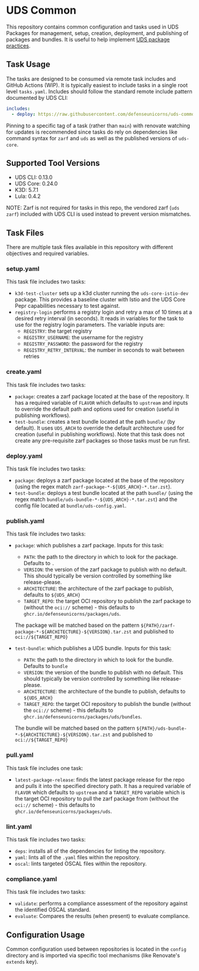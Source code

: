 # UDS Common

This repository contains common configuration and tasks used in UDS Packages for management, setup, creation, deployment, and publishing of packages and bundles.  It is useful to help implement [UDS package practices](./docs/uds-package-practices.md).

## Task Usage

The tasks are designed to be consumed via remote task includes and GitHub Actions (WIP). It is typically easiest to include tasks in a single root level `tasks.yaml`. Includes should follow the standard remote include pattern documented by UDS CLI:

```yaml
includes:
  - deploy: https://raw.githubusercontent.com/defenseunicorns/uds-common/$TAG/tasks/deploy.yaml
```

Pinning to a specific tag of a task (rather than `main`) with renovate watching for updates is recommended since tasks do rely on dependencies like command syntax for `zarf` and `uds` as well as the published versions of `uds-core`.

## Supported Tool Versions

- UDS CLI: 0.13.0
- UDS Core: 0.24.0
- K3D: 5.7.1
- Lula: 0.4.2

NOTE: Zarf is not required for tasks in this repo, the vendored zarf (`uds zarf`) included with UDS CLI is used instead to prevent version mismatches.

## Task Files

There are multiple task files available in this repository with different objectives and required variables.

### setup.yaml

This task file includes two tasks:

- `k3d-test-cluster` sets up a k3d cluster running the `uds-core-istio-dev` package. This provides a baseline cluster with Istio and the UDS Core Pepr capabilities necessary to test against.
- `registry-login` performs a registry login and retry a max of 10 times at a desired retry interval (in seconds). It reads in variables for the task to use for the registry login parameters.  The variable inputs are:
  - `REGISTRY`: the target registry
  - `REGISTRY_USERNAME`: the username for the registry
  - `REGISTRY_PASSWORD`: the password for the registry
  - `REGISTRY_RETRY_INTERVAL`: the number in seconds to wait between retries

### create.yaml

This task file includes two tasks:

- `package`: creates a zarf package located at the base of the repository. It has a required variable of `FLAVOR` which defaults to `upstream` and inputs to override the default path and options used for creation (useful in publishing workflows).
- `test-bundle`: creates a test bundle located at the path `bundle/` (by default). It uses `UDS_ARCH` to override the default architecture used for creation (useful in publishing workflows). Note that this task does not create any pre-requisite zarf packages so those tasks must be run first.

### deploy.yaml

This task file includes two tasks:

- `package`: deploys a zarf package located at the base of the repository (using the regex match `zarf-package-*-${UDS_ARCH}-*.tar.zst`).
- `test-bundle`: deploys a test bundle located at the path `bundle/` (using the regex match `bundle/uds-bundle-*-${UDS_ARCH}-*.tar.zst`) and the config file located at `bundle/uds-config.yaml`.

### publish.yaml

This task file includes two tasks:

- `package`: which publishes a zarf package. Inputs for this task:

  - `PATH`: the path to the directory in which to look for the package. Defaults to `.`
  - `VERSION`: the version of the zarf package to publish with no default. This should typically be version controlled by something like release-please.
  - `ARCHITECTURE`: the architecture of the zarf package to publish, defaults to `${UDS_ARCH}`
  - `TARGET_REPO`: the target OCI repository to publish the zarf package to (without the `oci://` scheme) - this defaults to `ghcr.io/defenseunicorns/packages/uds`.

  The package will be matched based on the pattern `${PATH}/zarf-package-*-${ARCHITECTURE}-${VERSION}.tar.zst` and published to `oci://${TARGET_REPO}`

- `test-bundle`: which publishes a UDS bundle. Inputs for this task:

  - `PATH`: the path to the directory in which to look for the bundle. Defaults to `bundle`
  - `VERSION`: the version of the bundle to publish with no default. This should typically be version controlled by something like release-please.
  - `ARCHITECTURE`: the architecture of the bundle to publish, defaults to `${UDS_ARCH}`
  - `TARGET_REPO`: the target OCI repository to publish the bundle (without the `oci://` scheme) - this defaults to `ghcr.io/defenseunicorns/packages/uds/bundles`.

  The bundle will be matched based on the pattern `${PATH}/uds-bundle-*-${ARCHITECTURE}-${VERSION}.tar.zst` and published to `oci://${TARGET_REPO}`


### pull.yaml

This task file includes one task:

- `latest-package-release`: finds the latest package release for the repo and pulls it into the specified directory path. It has a required variable of `FLAVOR` which defaults to `upstream` and a `TARGET_REPO` variable which is the target OCI repository to pull the zarf package from (without the `oci://` scheme) - this defaults to `ghcr.io/defenseunicorns/packages/uds`.

### lint.yaml

This task file includes two tasks:

- `deps`: installs all of the dependencies for linting the repository.
- `yaml`: lints all of the `.yaml` files within the repository.
- `oscal`: lints targeted OSCAL files within the repository.

### compliance.yaml 

This task file includes two tasks:

- `validate`: performs a compliance assessment of the repository against the identified OSCAL standard.
- `evaluate`: Compares the results (when present) to evaluate compliance.

## Configuration Usage

Common configuration used between repositories is located in the `config` directory and is imported via specific tool mechanisms (like Renovate's `extends` key).
